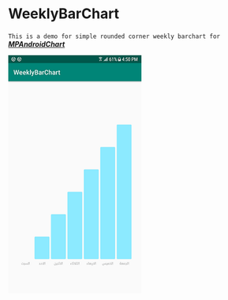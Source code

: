 # WeeklyBarChart
`This is a demo for simple rounded corner weekly barchart for` [**_MPAndroidChart_**](https://github.com/PhilJay/MPAndroidChart)

<img align="left" src="Screenshot_20190902-165056.png">
